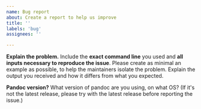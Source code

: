 ```yaml
---
name: Bug report
about: Create a report to help us improve
title: ''
labels: 'bug'
assignees: ''

---
```

<!--
Thank you for reporting an issue! Before you continue, please make sure that you have

- searched the [issue tracker](https://github.com/jgm/pandoc/issues) for similar issues (including closed issues).
- searched the [pandoc-discuss mailing list](https://groups.google.com/forum/#!forum/pandoc-discuss) for solutions.
- reproduced your issue on the [latest release of pandoc](https://github.com/jgm/pandoc/releases), or online at [try pandoc](https://pandoc.org/try).

Note that this bug tracker is for reporting bugs, not asking questions.  For questions, use the [pandoc-discuss mailing list](https://groups.google.com/forum/#!forum/pandoc-discuss).
-->

**Explain the problem.**
Include the **exact command line** you used and **all inputs necessary to reproduce the issue**.  Please create as minimal an example as possible, to help the maintainers isolate the problem.  Explain the output you received and how it differs from what you expected.

**Pandoc version?**
What version of pandoc are you using, on what OS? (If it's not the latest release, please try with the latest release before reporting the issue.)
